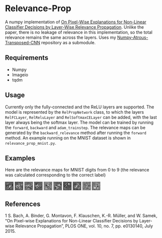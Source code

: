 # Relevance-Prop
A numpy implementation of [On Pixel-Wise Explanations for Non-Linear Classifier Decisions by Layer-Wise Relevance Propagation](https://journals.plos.org/plosone/article?id=10.1371/journal.pone.0130140). Unlike the paper, there is no leakage of relevance in this implementation, so the total relevance remains the same across the layers. Uses my [Numpy-Atrous-Transposed-CNN](https://github.com/many-facedgod/Numpy-Atrous-Transposed-CNN) repository as a submodule. 

## Requirements
- Numpy
- Imageio
- tqdm

## Usage
Currently only the fully-connected and the ReLU layers are supported. The model is represented by the `RelPropNetwork` class, to which the layers `RelFCLayer`, `RelReluLayer` and `RelSoftmaxCELayer` can be added, with the last layer always being the softmax layer. The model can be trained by running the `forward`, `backward` and `adam_trainstep`. The relevance maps can be generated by the `backward_relevance` method after running the `forward` method. An example running on the MNIST dataset is shown in `relevance_prop_mnist.py`.

## Examples

Here are the relevance maps for MNIST digits from 0 to 9 (the relevance was calculated corresponding to the correct label)

 ![](./generated_maps/0.png) ![](./generated_maps/1.png) ![](./generated_maps/2.png) ![](./generated_maps/3.png) ![](./generated_maps/4.png) ![](./generated_maps/5.png) ![](./generated_maps/6.png) ![](./generated_maps/7.png) ![](./generated_maps/8.png) ![](./generated_maps/9.png)

## References

1   S. Bach, A. Binder, G. Montavon, F. Klauschen, K.-R. Müller, and W. Samek, “On Pixel-wise Explanations for Non-Linear Classifier Decisions by Layer-wise Relevance Propagation”, PLOS ONE, vol. 10, no. 7, pp. e0130140, July 2015.